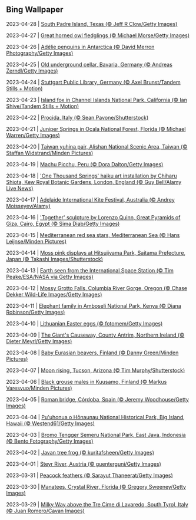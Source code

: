 ## Bing Wallpaper
2023-04-28 | [South Padre Island, Texas (© Jeff R Clow/Getty Images)](./wallpaper/2023-04-28.jpg) 

2023-04-27 | [Great horned owl fledglings (© Michael Morse/Getty Images)](./wallpaper/2023-04-27.jpg) 

2023-04-26 | [Adélie penguins in Antarctica (© David Merron Photography/Getty Images)](./wallpaper/2023-04-26.jpg) 

2023-04-25 | [Old underground cellar, Bavaria, Germany (© Andreas Zerndl/Getty Images)](./wallpaper/2023-04-25.jpg) 

2023-04-24 | [Stuttgart Public Library, Germany (© Axel Brunst/Tandem Stills + Motion)](./wallpaper/2023-04-24.jpg) 

2023-04-23 | [Island fox in Channel Islands National Park, California (© Ian Shive/Tandem Stills + Motion)](./wallpaper/2023-04-23.jpg) 

2023-04-22 | [Procida, Italy (© Sean Pavone/Shutterstock)](./wallpaper/2023-04-22.jpg) 

2023-04-21 | [Juniper Springs in Ocala National Forest, Florida (© Michael Warren/Getty Images)](./wallpaper/2023-04-21.jpg) 

2023-04-20 | [Taiwan yuhina pair, Alishan National Scenic Area, Taiwan (© Staffan Widstrand/Minden Pictures)](./wallpaper/2023-04-20.jpg) 

2023-04-19 | [Machu Picchu, Peru (© Dora Dalton/Getty Images)](./wallpaper/2023-04-19.jpg) 

2023-04-18 | ['One Thousand Springs' haiku art installation by Chiharu Shiota, Kew Royal Botanic Gardens, London, England (© Guy Bell/Alamy Live News)](./wallpaper/2023-04-18.jpg) 

2023-04-17 | [Adelaide International Kite Festival, Australia (© Andrey Moisseyev/Alamy)](./wallpaper/2023-04-17.jpg) 

2023-04-16 | ['Together' sculpture by Lorenzo Quinn, Great Pyramids of Giza, Cairo, Egypt (© Sima Diab/Getty Images)](./wallpaper/2023-04-16.jpg) 

2023-04-15 | [Mediterranean red sea stars, Mediterranean Sea (© Hans Leijnse/Minden Pictures)](./wallpaper/2023-04-15.jpg) 

2023-04-14 | [Moss pink displays at Hitsujiyama Park, Saitama Prefecture, Japan (© Takashi Images/Shutterstock)](./wallpaper/2023-04-14.jpg) 

2023-04-13 | [Earth seen from the International Space Station (© Tim Peake/ESA/NASA via Getty Images)](./wallpaper/2023-04-13.jpg) 

2023-04-12 | [Mossy Grotto Falls, Columbia River Gorge, Oregon (© Chase Dekker Wild-Life Images/Getty Images)](./wallpaper/2023-04-12.jpg) 

2023-04-11 | [Elephant family in Amboseli National Park, Kenya (© Diana Robinson/Getty Images)](./wallpaper/2023-04-11.jpg) 

2023-04-10 | [Lithuanian Easter eggs (© fotomem/Getty Images)](./wallpaper/2023-04-10.jpg) 

2023-04-09 | [The Giant's Causeway, County Antrim, Northern Ireland (© Dieter Meyrl/Getty Images)](./wallpaper/2023-04-09.jpg) 

2023-04-08 | [Baby Eurasian beavers, Finland (© Danny Green/Minden Pictures)](./wallpaper/2023-04-08.jpg) 

2023-04-07 | [Moon rising, Tucson, Arizona (© Tim Murphy/Shutterstock)](./wallpaper/2023-04-07.jpg) 

2023-04-06 | [Black grouse males in Kuusamo, Finland (© Markus Varesvuo/Minden Pictures)](./wallpaper/2023-04-06.jpg) 

2023-04-05 | [Roman bridge, Córdoba, Spain (© Jeremy Woodhouse/Getty Images)](./wallpaper/2023-04-05.jpg) 

2023-04-04 | [Pu'uhonua o Hōnaunau National Historical Park, Big Island, Hawaii (© Westend61/Getty Images)](./wallpaper/2023-04-04.jpg) 

2023-04-03 | [Bromo Tengger Semeru National Park, East Java, Indonesia (© Bento Fotography/Getty Images)](./wallpaper/2023-04-03.jpg) 

2023-04-02 | [Javan tree frog (© kuritafsheen/Getty Images)](./wallpaper/2023-04-02.jpg) 

2023-04-01 | [Steyr River, Austria (© guenterguni/Getty Images)](./wallpaper/2023-04-01.jpg) 

2023-03-31 | [Peacock feathers (© Sarayut Thaneerat/Getty Images)](./wallpaper/2023-03-31.jpg) 

2023-03-30 | [Manatees, Crystal River, Florida (© Gregory Sweeney/Getty Images)](./wallpaper/2023-03-30.jpg) 

2023-03-29 | [Milky Way above the Tre Cime di Lavaredo, South Tyrol, Italy (© Juan Romero/Cavan Images)](./wallpaper/2023-03-29.jpg) 

